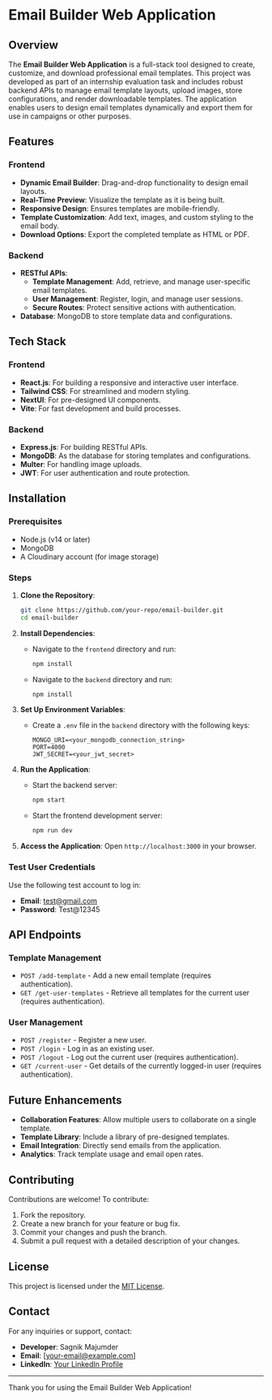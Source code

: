 # Email Builder Web Application

## Overview
The **Email Builder Web Application** is a full-stack tool designed to create, customize, and download professional email templates. This project was developed as part of an internship evaluation task and includes robust backend APIs to manage email template layouts, upload images, store configurations, and render downloadable templates. The application enables users to design email templates dynamically and export them for use in campaigns or other purposes.

## Features
### Frontend
- **Dynamic Email Builder**: Drag-and-drop functionality to design email layouts.
- **Real-Time Preview**: Visualize the template as it is being built.
- **Responsive Design**: Ensures templates are mobile-friendly.
- **Template Customization**: Add text, images, and custom styling to the email body.
- **Download Options**: Export the completed template as HTML or PDF.

### Backend
- **RESTful APIs**:
  - **Template Management**: Add, retrieve, and manage user-specific email templates.
  - **User Management**: Register, login, and manage user sessions.
  - **Secure Routes**: Protect sensitive actions with authentication.
- **Database**: MongoDB to store template data and configurations.

## Tech Stack
### Frontend
- **React.js**: For building a responsive and interactive user interface.
- **Tailwind CSS**: For streamlined and modern styling.
- **NextUI**: For pre-designed UI components.
- **Vite**: For fast development and build processes.

### Backend
- **Express.js**: For building RESTful APIs.
- **MongoDB**: As the database for storing templates and configurations.
- **Multer**: For handling image uploads.
- **JWT**: For user authentication and route protection.

## Installation
### Prerequisites
- Node.js (v14 or later)
- MongoDB
- A Cloudinary account (for image storage)

### Steps
1. **Clone the Repository**:
   ```bash
   git clone https://github.com/your-repo/email-builder.git
   cd email-builder
   ```

2. **Install Dependencies**:
   - Navigate to the `frontend` directory and run:
     ```bash
     npm install
     ```
   - Navigate to the `backend` directory and run:
     ```bash
     npm install
     ```

3. **Set Up Environment Variables**:
   - Create a `.env` file in the `backend` directory with the following keys:
     ```env
     MONGO_URI=<your_mongodb_connection_string>
     PORT=4000
     JWT_SECRET=<your_jwt_secret>
     ```

4. **Run the Application**:
   - Start the backend server:
     ```bash
     npm start
     ```
   - Start the frontend development server:
     ```bash
     npm run dev
     ```

5. **Access the Application**:
   Open `http://localhost:3000` in your browser.

### Test User Credentials
Use the following test account to log in:
- **Email**: test@gmail.com
- **Password**: Test@12345

## API Endpoints
### Template Management
- `POST /add-template` - Add a new email template (requires authentication).
- `GET /get-user-templates` - Retrieve all templates for the current user (requires authentication).

### User Management
- `POST /register` - Register a new user.
- `POST /login` - Log in as an existing user.
- `POST /logout` - Log out the current user (requires authentication).
- `GET /current-user` - Get details of the currently logged-in user (requires authentication).

## Future Enhancements
- **Collaboration Features**: Allow multiple users to collaborate on a single template.
- **Template Library**: Include a library of pre-designed templates.
- **Email Integration**: Directly send emails from the application.
- **Analytics**: Track template usage and email open rates.

## Contributing
Contributions are welcome! To contribute:
1. Fork the repository.
2. Create a new branch for your feature or bug fix.
3. Commit your changes and push the branch.
4. Submit a pull request with a detailed description of your changes.

## License
This project is licensed under the [MIT License](LICENSE).

## Contact
For any inquiries or support, contact:
- **Developer**: Sagnik Majumder
- **Email**: [your-email@example.com]
- **LinkedIn**: [Your LinkedIn Profile](https://linkedin.com/in/your-profile)

---
Thank you for using the Email Builder Web Application!

